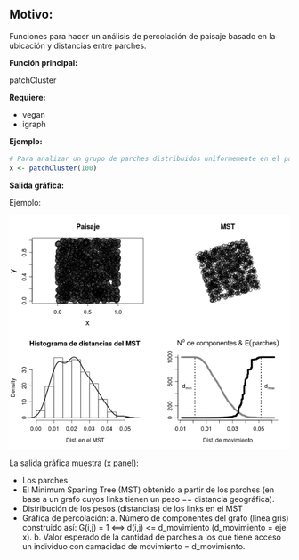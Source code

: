 Motivo:
---------

Funciones para hacer un análisis de percolación de paisaje basado en la ubicación y distancias entre parches.

__Función principal:__

patchCluster

__Requiere:__

* vegan
* igraph

__Ejemplo:__

```R
# Para analizar un grupo de parches distribuidos uniformemente en el paisaje.
x <- patchCluster(100)
```

__Salida gráfica:__

Ejemplo:

![](https://github.com/jumanbar/patch-graph/raw/master/runif1000.png)

La salida gráfica muestra (x panel):
* Los parches
* El Minimum Spaning Tree (MST) obtenido a partir de los parches (en base a un grafo cuyos links tienen un peso == distancia geográfica).
* Distribución de los pesos (distancias) de los links en el MST
* Gráfica de percolación:
    a. Número de componentes del grafo (línea gris) construido así:
           G(i,j) = 1 <==> d(i,j) <= d_movimiento (d_movimiento = eje x).
    b. Valor esperado de la cantidad de parches a los que tiene acceso un individuo con camacidad de
       movimiento = d_movimiento.
